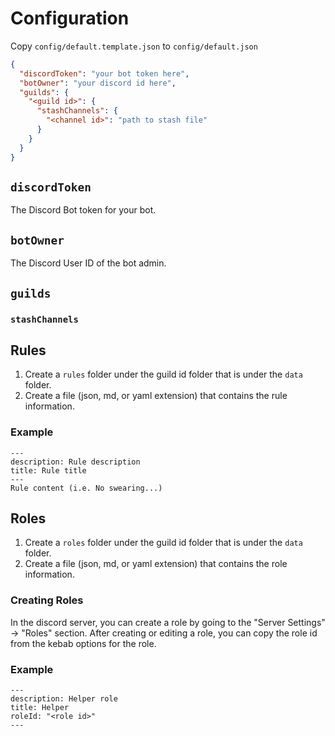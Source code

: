 # Configuration

Copy `config/default.template.json` to `config/default.json`

```json
{
  "discordToken": "your bot token here",
  "botOwner": "your discord id here",
  "guilds": {
    "<guild id>": {
      "stashChannels": {
        "<channel id>": "path to stash file"
      }
    }
  }
}
```

## `discordToken`

The Discord Bot token for your bot.

## `botOwner`

The Discord User ID of the bot admin.

## `guilds`

### `stashChannels`

## Rules

1. Create a `rules` folder under the guild id folder that is under the `data` folder.
2. Create a file (json, md, or yaml extension) that contains the rule information.

### Example

```
---
description: Rule description
title: Rule title
---
Rule content (i.e. No swearing...)
```

## Roles

1. Create a `roles` folder under the guild id folder that is under the `data` folder.
2. Create a file (json, md, or yaml extension) that contains the role information.

### Creating Roles

In the discord server, you can create a role by going to the "Server Settings" -> "Roles" section. After creating or editing a role, you can copy the role id from the kebab options for the role.

### Example

```
---
description: Helper role
title: Helper
roleId: "<role id>"
---
```
